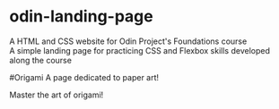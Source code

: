 # odin-landing-page
A HTML and CSS website for Odin Project's Foundations course  
A simple landing page for practicing CSS and Flexbox skills developed along the course



#Origami
A page dedicated to paper art!

Master the art of origami!
